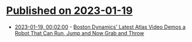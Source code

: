 # [Published on 2023-01-19](index.md)

* [2023-01-19, 00:02:00](https://hardware.slashdot.org/story/23/01/18/2136237/boston-dynamics-latest-atlas-video-demos-a-robot-that-can-run-jump-and-now-grab-and-throw?utm_source=rss1.0mainlinkanon&utm_medium=feed) - [Boston Dynamics' Latest Atlas Video Demos a Robot That Can Run, Jump and Now Grab and Throw](https://hardware.slashdot.org/story/23/01/18/2136237/boston-dynamics-latest-atlas-video-demos-a-robot-that-can-run-jump-and-now-grab-and-throw?utm_source=rss1.0mainlinkanon&utm_medium=feed)
